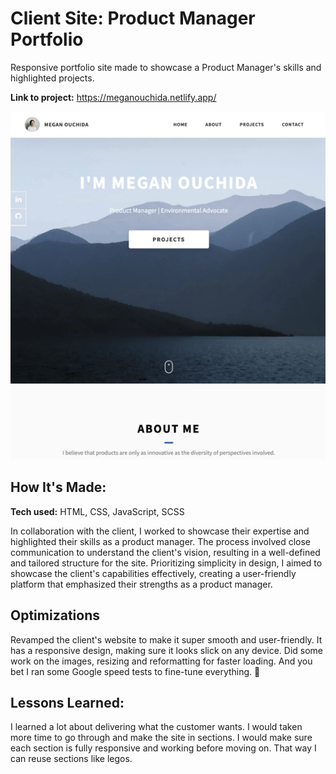 # Client Site: Product Manager Portfolio
Responsive portfolio site made to showcase a Product Manager's skills and highlighted projects.

**Link to project:** https://meganouchida.netlify.app/

![image](https://github.com/StewedDownSteve/Client_Megan_Portfolio/blob/main/Megan_Portfolio_img.png)

## How It's Made:

**Tech used:** HTML, CSS, JavaScript, SCSS

In collaboration with the client, I worked to showcase their expertise and highlighted their skills as a product manager. The process involved close communication to understand the client's vision, resulting in a well-defined and tailored structure for the site. Prioritizing simplicity in design, I aimed to showcase the client's capabilities effectively, creating a user-friendly platform that emphasized their strengths as a product manager.

## Optimizations

Revamped the client's website to make it super smooth and user-friendly. It has a responsive design, making sure it looks slick on any device. Did some work on the images, resizing and reformatting for faster loading. And you bet I ran some Google speed tests to fine-tune everything. 🚀 

## Lessons Learned:
I learned a lot about delivering what the customer wants. I would taken more time to go through and make the site in sections. I would make sure each section is fully responsive and working before moving on. That way I can reuse sections like legos. 
